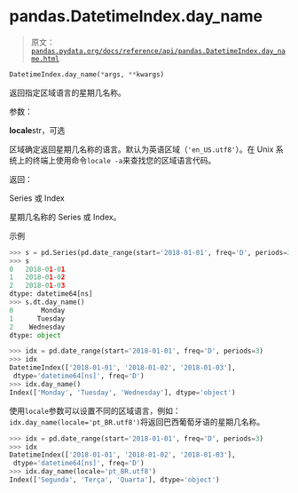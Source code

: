 # pandas.DatetimeIndex.day_name

> 原文：[`pandas.pydata.org/docs/reference/api/pandas.DatetimeIndex.day_name.html`](https://pandas.pydata.org/docs/reference/api/pandas.DatetimeIndex.day_name.html)

```py
DatetimeIndex.day_name(*args, **kwargs)
```

返回指定区域语言的星期几名称。

参数：

**locale**str，可选

区域确定返回星期几名称的语言。默认为英语区域（`'en_US.utf8'`）。在 Unix 系统上的终端上使用命令`locale -a`来查找您的区域语言代码。

返回：

Series 或 Index

星期几名称的 Series 或 Index。

示例

```py
>>> s = pd.Series(pd.date_range(start='2018-01-01', freq='D', periods=3))
>>> s
0   2018-01-01
1   2018-01-02
2   2018-01-03
dtype: datetime64[ns]
>>> s.dt.day_name()
0       Monday
1      Tuesday
2    Wednesday
dtype: object 
```

```py
>>> idx = pd.date_range(start='2018-01-01', freq='D', periods=3)
>>> idx
DatetimeIndex(['2018-01-01', '2018-01-02', '2018-01-03'],
 dtype='datetime64[ns]', freq='D')
>>> idx.day_name()
Index(['Monday', 'Tuesday', 'Wednesday'], dtype='object') 
```

使用`locale`参数可以设置不同的区域语言，例如：`idx.day_name(locale='pt_BR.utf8')`将返回巴西葡萄牙语的星期几名称。

```py
>>> idx = pd.date_range(start='2018-01-01', freq='D', periods=3)
>>> idx
DatetimeIndex(['2018-01-01', '2018-01-02', '2018-01-03'],
 dtype='datetime64[ns]', freq='D')
>>> idx.day_name(locale='pt_BR.utf8') 
Index(['Segunda', 'Terça', 'Quarta'], dtype='object') 
```
